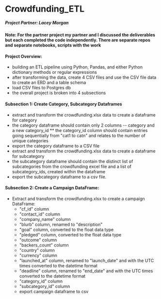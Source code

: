 # Crowdfunding_ETL

##### Project Partner: Lacey Morgan
#### Note: For the partner project my partner and I discussed the deliverables but each completed the code independently. There are separate repos and separate notebooks, scripts with the work

#### Project Overview:
* building an ETL pipeline using Python, Pandas, and either Python dictionary methods or regular expressions 
* after transforming the data, create 4 CSV files and use the CSV file data to create an ERD and a table schema
* load CSV files to Postgres db
* the overall project is broken into 4 subsections

#### Subsection 1: Create Category, Subcategory Dataframes
* extract and transform the crowdfunding.xlsx data to create a dataframe for category
* the category dataframe should contain only 2 columns -- category and a new category_id
** the category_id column should contain entries going sequentially from "cat1 to catn" and relates to the number of unique categories
* export the category dataframe to a CSV file
* extract and transform the crowdfunding.xlsx data to create a dataframe for subcategory
* the subcategory dataframe should contain the distinct list of subcategories from the crowdfunding excel file and a list of subcategory_ids, created within the dataframe
* export the subcategory dataframe to a csv file.

#### Subsection 2: Create a Campaign DataFrame:
* Extract and transform the crowdfunding.xlsx to create a campaign DataFrame:
    * "cf_id" column
    * "contact_id" column
    * "company_name" column
    * "blurb" column, renamed to "description"
    * "goal" column, converted to the float data type
    * "pledged" column, converted to the float data type
    * "outcome" column
    * "backers_count" column
    * "country" column
    * "currency" column
    * "launched_at" column, renamed to "launch_date" and with the UTC times converted to the datetime format
    * "deadline" column, renamed to "end_date" and with the UTC times converted to the datetime format
    * "category_id" column
    * "subcategory_id" column
    * export campaign dataframe to csv